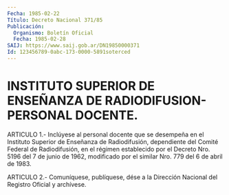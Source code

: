 ```yaml
---
Fecha: 1985-02-22
Título: Decreto Nacional 371/85
Publicación:
  Organismo: Boletín Oficial
  Fecha: 1985-02-28
SAIJ: https://www.saij.gob.ar/DN19850000371
Id: 123456789-0abc-173-0000-5891soterced
---
```

# INSTITUTO SUPERIOR DE ENSEÑANZA DE RADIODIFUSION-PERSONAL DOCENTE.

<a id="1"></a>
ARTICULO 1.- Inclúyese al personal docente que se desempeña en el Instituto  Superior  de  Enseñanza de Radiodifusión, dependiente del Comité Federal de Radiodifusión,  en el régimen establecido por el  Decreto Nro. 5196 del 7 de junio de  1962,  modificado  por  el similar Nro. 779 del 6 de abril de 1983.

<a id="2"></a>
ARTICULO  2.-  Comuníquese,  publíquese,  dése  a la Dirección Nacional del Registro Oficial y archívese.